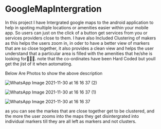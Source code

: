 # GoogleMapIntergration
In this project I have Intergrated google maps to the android application to help in spoting multiple locations or amenities easier within your mobile app. 
So users can just on the click of a button get services from you or services providers close to them.
I have also Included Clustering of makers as this helps the users zoom in, in oder to have a better view of markers that are so close together,
it also provides a clean view and helps the user understand that a particular area is filled with the amenities that he/she is looking for💪🏿😉.
note that the co-ordinates have been Hard Coded but youll get the jist of it when aotomating.

Below Are Photos to show the above description

![WhatsApp Image 2021-11-30 at 16 16 37 (2)](https://user-images.githubusercontent.com/30687283/144054467-f2649a29-bb49-4b41-be8e-d92c799aa721.jpeg)

![WhatsApp Image 2021-11-30 at 16 16 37 (1)](https://user-images.githubusercontent.com/30687283/144054504-60b28c53-d0c8-42ef-9aa3-679b5e861fae.jpeg)

![WhatsApp Image 2021-11-30 at 16 16 37](https://user-images.githubusercontent.com/30687283/144054537-8aaa6566-6dfe-4684-9f57-7674dbf9cbab.jpeg)

as you can see the markes that are close together get to be clustered, and the more the user zooms into the maps they get disintergrated into individual markers till they are all left as markers and not clusters.
